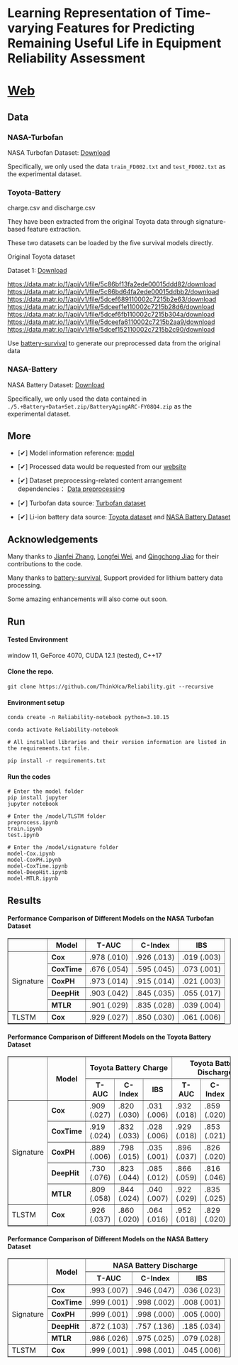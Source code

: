 <div>
  <h1>Learning Representation of Time-varying Features for Predicting Remaining Useful Life in Equipment Reliability Assessment</h1>

# [Web](https://thinkx.ca/research/reliability) 


## Data


### NASA-Turbofan

<p>NASA Turbofan Dataset: <a href="https://phm-datasets.s3.amazonaws.com/NASA/6.+Turbofan+Engine+Degradation+Simulation+Data+Set.zip">Download</a></p> 

<p>Specifically, we only used the data <code>train_FD002.txt</code> and <code>test_FD002.txt</code> as the experimental dataset.</p>



### Toyota-Battery

<p>charge.csv and discharge.csv</p>

<p>They have been extracted from the original Toyota data through signature-based feature extraction.</p>
<p>These two datasets can be loaded by the five survival models directly.</p>


<p>Original Toyota dataset</p>
Dataset 1: <a href="https://data.matr.io/1/api/v1/file/5c86c0b5fa2ede00015ddf66/download">Download</a>

https://data.matr.io/1/api/v1/file/5c86bf13fa2ede00015ddd82/download
https://data.matr.io/1/api/v1/file/5c86bd64fa2ede00015ddbb2/download
https://data.matr.io/1/api/v1/file/5dcef689110002c7215b2e63/download
https://data.matr.io/1/api/v1/file/5dceef1e110002c7215b28d6/download
https://data.matr.io/1/api/v1/file/5dcef6fb110002c7215b304a/download
https://data.matr.io/1/api/v1/file/5dceefa6110002c7215b2aa9/download
https://data.matr.io/1/api/v1/file/5dcef152110002c7215b2c90/download


<p>Use <a href="https://github.com/Rasheed19/battery-survival">battery-survival</a> to generate our preprocessed data from the original data</p>



### NASA-Battery

<p>NASA Battery Dataset: <a href="https://phm-datasets.s3.amazonaws.com/NASA/5.+Battery+Data+Set.zip">Download</a></p> 

<p>Specifically, we only used the data contained in <code>./5.+Battery+Data+Set.zip/BatteryAgingARC-FY08Q4.zip</code> as the experimental dataset.</p>



## More

- [✔] Model information reference: <a href="https://github.com/georgehc/survival-intro">model</a>

- [✔] Processed data would be requested from our <a href="https://thinkx.ca">website</a>

- [✔] Dataset preprocessing-related content arrangement dependencies： <a href="https://www.sciencedirect.com/science/article/pii/S2666546824001319">Data preprocessing</a>

- [✔] Turbofan data source: <a href="https://phm-datasets.s3.amazonaws.com/NASA/6.+Turbofan+Engine+Degradation+Simulation+Data+Set.zip">Turbofan dataset</a>

- [✔] Li-ion battery data source: <a href="https://data.matr.io/1/.">Toyota dataset</a> and 
  <a href="https://phm-datasets.s3.amazonaws.com/NASA/5.+Battery+Data+Set.zip">NASA Battery Dataset</a>

  

## Acknowledgements

<p>Many thanks to <a href="https://github.com/jianfeizhang">Jianfei Zhang</a>, <a href="https://github.com/wei872">Longfei Wei</a>, and <a href="https://github.com/qingchongjiao">Qingchong Jiao</a> for their contributions to the code.</p>

<p>Many thanks to <a href="https://github.com/Rasheed19/battery-survival">battery-survival</a>, Support provided for lithium battery data processing.</p>

<p>Some amazing enhancements will also come out soon.</p>




## Run

#### Tested Environment
window 11, GeForce 4070, CUDA 12.1 (tested), C++17

#### Clone the repo.
```
git clone https://github.com/ThinkXca/Reliability.git --recursive
```

#### Environment setup 
```
conda create -n Reliability-notebook python=3.10.15

conda activate Reliability-notebook

# All installed libraries and their version information are listed in the requirements.txt file. 

pip install -r requirements.txt
```

#### Run the codes
```
# Enter the model folder
pip install jupyter
jupyter notebook

# Enter the /model/TLSTM folder
preprocess.ipynb
train.ipynb
test.ipynb

# Enter the /model/signature folder
model-Cox.ipynb
model-CoxPH.ipynb
model-CoxTime.ipynb
model-DeepHit.ipynb
model-MTLR.ipynb

```



## Results

#### Performance Comparison of Different Models on the NASA Turbofan Dataset

<table border="1">
  <tr>
     <th>  </th>
    <th>Model</th>
    <th>T-AUC</th>
    <th>C-Index</th>
    <th>IBS</th>
  </tr>
  <tr>
    <td rowspan="5">Signature</td>
    <td><b>Cox</b></td>
    <td>.978 (.010)</td>
    <td>.926 (.013)</td>
    <td>.019 (.003)</td>
  </tr>
  <tr>
    <td><b>CoxTime</b></td>
    <td>.676 (.054)</td>
    <td>.595 (.045)</td>
    <td>.073 (.001)</td>
  </tr>
  <tr>
    <td><b>CoxPH</b></td>
    <td>.973 (.014)</td>
    <td>.915 (.014)</td>
    <td>.021 (.003)</td>
  </tr>
  <tr>
    <td><b>DeepHit</b></td>
    <td>.903 (.042)</td>
    <td>.845 (.035)</td>
    <td>.055 (.017)</td>
  </tr>
  <tr>
    <td><b>MTLR</b></td>
    <td>.901 (.029)</td>
    <td>.835 (.028)</td>
    <td>.039 (.004)</td>
  </tr>
  <tr>
    <td>TLSTM</td>
    <td><b>Cox</b></td>
    <td>.929 (.027)</td>
    <td>.850 (.030)</td>
    <td>.061 (.006)</td>
  </tr>
</table>


#### Performance Comparison of Different Models on the Toyota Battery Dataset

<table border="1">
  <tr>
    <th rowspan="2"></th>
    <th rowspan="2">Model</th>
    <th colspan="3">Toyota Battery Charge</th>
    <th colspan="3">Toyota Battery Discharge</th>
  </tr>
  <tr>
    <th>T-AUC</th>
    <th>C-Index</th>
    <th>IBS</th>
    <th>T-AUC</th>
    <th>C-Index</th>
    <th>IBS</th>
  </tr>
  <tr>
    <td rowspan="5">Signature</td>
    <td><b>Cox</b></td>
    <td>.909 (.027)</td>
    <td>.820 (.030)</td>
    <td>.031 (.006)</td>
    <td>.932 (.018)</td>
    <td>.859 (.020)</td>
    <td>.048 (.008)</td>
  </tr>
  <tr>
    <td><b>CoxTime</b></td>
    <td>.919 (.024)</td>
    <td>.832 (.033)</td>
    <td>.028 (.006)</td>
    <td>.929 (.018)</td>
    <td>.853 (.021)</td>
    <td>.051 (.009)</td>
  </tr>
  <tr>
    <td><b>CoxPH</b></td>
    <td>.889 (.006)</td>
    <td>.798 (.015)</td>
    <td>.035 (.001)</td>
    <td>.896 (.037)</td>
    <td>.826 (.020)</td>
    <td>.056 (.012)</td>
  </tr>
  <tr>
    <td><b>DeepHit</b></td>
    <td>.730 (.076)</td>
    <td>.823 (.044)</td>
    <td>.085 (.012)</td>
    <td>.866 (.059)</td>
    <td>.816 (.046)</td>
    <td>.076 (.020)</td>
  </tr>
  <tr>
    <td><b>MTLR</b></td>
    <td>.809 (.058)</td>
    <td>.844 (.024)</td>
    <td>.040 (.007)</td>
    <td>.922 (.029)</td>
    <td>.835 (.025)</td>
    <td>.051 (.009)</td>
  </tr>
  <tr>
    <td>TLSTM</td>
    <td><b>Cox</b></td>
    <td>.926 (.037)</td>
    <td>.860 (.020)</td>
    <td>.064 (.016)</td>
    <td>.952 (.018)</td>
    <td>.829 (.020)</td>
    <td>.068 (.008)</td>
  </tr>
</table>


#### Performance Comparison of Different Models on the NASA Battery Dataset
<table border="1">
  <tr>
    <th rowspan="2"></th>
    <th rowspan="2">Model</th>
    <th colspan="3">NASA Battery Discharge</th>
  </tr>
  <tr>
    <th>T-AUC</th>
    <th>C-Index</th>
    <th>IBS</th>
  </tr>
  <tr>
    <td rowspan="5">Signature</td>
    <td><b>Cox</b></td>
    <td>.993 (.007)</td>
    <td>.946 (.047)</td>
    <td>.036 (.023)</td>
  </tr>
  <tr>
    <td><b>CoxTime</b></td>
    <td>.999 (.001)</td>
    <td>.998 (.002)</td>
    <td>.008 (.001)</td>
  </tr>
  <tr>
    <td><b>CoxPH</b></td>
    <td>.999 (.001)</td>
    <td>.998 (.000)</td>
    <td>.005 (.000)</td>
  </tr>
  <tr>
    <td><b>DeepHit</b></td>
    <td>.872 (.103)</td>
    <td>.757 (.136)</td>
    <td>.185 (.034)</td>
  </tr>
  <tr>
    <td><b>MTLR</b></td>
    <td>.986 (.026)</td>
    <td>.975 (.025)</td>
    <td>.079 (.028)</td>
  </tr>
  <tr>
    <td>TLSTM</td>
    <td><b>Cox</b></td>
    <td>.999 (.001)</td>
    <td>.998 (.001)</td>
    <td>.045 (.006)</td>
  </tr>
</table>
